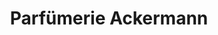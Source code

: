 ---
title: "Parfümerie Ackermann"
url: /ingelheim-am-rhein/parfuemerie-ackermann/
shop: Kosmetik
---